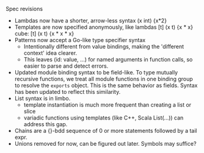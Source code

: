 Spec revisions

- Lambdas now have a shorter, arrow-less syntax
    (x int) {x*2}
- Templates are now specified anonymously, like lambdas
    [t] (x t) {x * x}
    cube: [t] (x t) {x * x * x}
- Patterns now accept a Go-like type specifier syntax
  - Intentionally different from value bindings, making the 'different context' idea clearer.
  - This leaves (id: value, ...) for named arguments in function calls, so easier to parse and detect errors.
- Updated module binding syntax to be field-like.
  To type mutually recursive functions, we treat all module functions in one binding group to resolve
  the `exports` object.
  This is the same behavior as fields. Syntax has been updated to reflect this similarity.
- List syntax is in limbo.
  - template instantiation is much more frequent than creating a list or slice
  - variadic functions using templates (like C++, Scala List(...)) can address this gap.
- Chains are a {}-bdd sequence of 0 or more statements followed by a tail expr.
- Unions removed for now, can be figured out later. Symbols may suffice?

